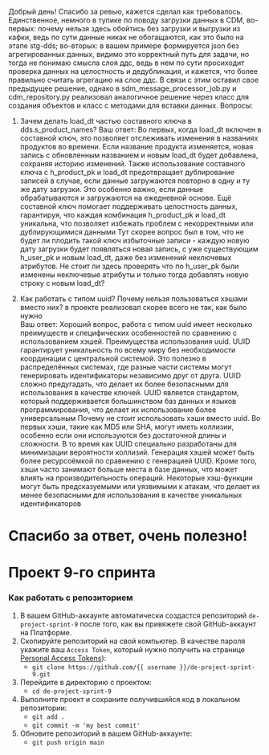 Добрый день! Спасибо за ревью, кажется сделал как требовалось.
Единственное, немного в тупике по поводу загрузки данных в CDM, во-первых: почему нельзя здесь обойтись без загрузки и выгрузки из кафки, ведь по сути данные никак не обогащаются, как это было на этапе stg-dds; во-вторых: в вашем примере формируется json без агрегированных данных, видимо это корректный путь для задачи, но тогда не понимаю смысла слоя ддс, ведь в нем по сути просиходит проверка данных на целостность и дедубликация, и кажется, что более правильно считать агрегацию на слое ддс. В связи с этим оставил свое предыдущее решение, однако в sdm_message_processor_job.py и cdm_repository.py реализовал аналогичное решение через класс для создания объектов и класс с методами для вставки данных. 
Вопросы:
1) Зачем делать load_dt частью составного ключа в dds.s_product_names?
	Ваш ответ: Во первых, когда load_dt включен в составной ключ, это позволяет отслеживать изменения в названиях продуктов во времени. Если название продукта изменяется, новая запись с обновленным названием и новым load_dt будет добавлена, сохраняя историю изменений. Также использование составного ключа с h_product_pk и load_dt предотвращает дублирование записей в случае, если данные загружаются повторно в одну и ту же дату загрузки. Это особенно важно, если данные обрабатываются и загружаются на ежедневной основе.
	Ещё составной ключ помогает поддерживать целостность данных, гарантируя, что каждая комбинация h_product_pk и load_dt уникальна, что позволяет избежать проблем с некорректными или дублирующимися данными
Тут скорее вопрос был в том, что не будет ли плодить такой ключ избыточные записи - каждую новую дату загрузки будет появляться новая запись, с уже существующим h_user_pk и новым load_dt, даже без изменений неключевых атрибутов. Не стоит ли здесь проверять что по h_user_pk были изменены неключевые атрибуты и только тогда добавлять новую строку с новым load_dt?


2) Как работать с типом uuid? Почему нельзя пользоваться хэшами вместо них? в проекте реализовал скорее всего не так, как было нужно  
	Ваш ответ: Хороший вопрос, работа с типом uuid имеет несколько преимуществ и специфических особенностей по сравнению с использованием хэшей. 
	Преимущества использования uuid. UUID гарантирует уникальность по всему миру без необходимости координации с центральной системой. Это полезно в распределённых системах, где разные части системы могут генерировать идентификаторы независимо друг от друга. UUID сложно предугадать, что делает их более безопасными для использования в качестве ключей. UUID является стандартом, который поддерживается большинством баз данных и языков программирования, что делает их использование более универсальным 
	Почему не стоит использовать хэши вместо uuid. Во первых хэши, такие как MD5 или SHA, могут иметь коллизии, особенно если они используются без достаточной длины и сложности. В то время как UUID специально разработаны для минимизации вероятности коллизий. Генерация хэшей может быть более ресурсоёмкой по сравнению с генерацией UUID. Кроме того, хэши часто занимают больше места в базе данных, что может влиять на производительность операций. Некоторые хэш-функции могут быть предсказуемыми или уязвимыми к атакам, что делает их менее безопасными для использования в качестве уникальных идентификаторов
# Спасибо за ответ, очень полезно!






# Проект 9-го спринта

### Как работать с репозиторием
1. В вашем GitHub-аккаунте автоматически создастся репозиторий `de-project-sprint-9` после того, как вы привяжете свой GitHub-аккаунт на Платформе.
2. Скопируйте репозиторий на свой компьютер. В качестве пароля укажите ваш `Access Token`, который нужно получить на странице [Personal Access Tokens](https://github.com/settings/tokens)):
	* `git clone https://github.com/{{ username }}/de-project-sprint-9.git`
3. Перейдите в директорию с проектом: 
	* `cd de-project-sprint-9`
4. Выполните проект и сохраните получившийся код в локальном репозитории:
	* `git add .`
	* `git commit -m 'my best commit'`
5. Обновите репозиторий в вашем GitHub-аккаунте:
	* `git push origin main`
